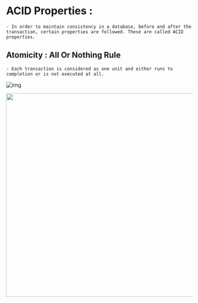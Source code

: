 # ACID Properties :
    - In order to maintain consistency in a database, before and after the transaction, certain properties are followed. These are called ACID properties. 

## Atomicity : All Or Nothing Rule
    - Each transaction is considered as one unit and either runs to completion or is not executed at all.

![img](https://media.geeksforgeeks.org/wp-content/uploads/11-6.jpg)

[<img src="https://media.geeksforgeeks.org/wp-content/uploads/11-6.jpg" width="550"/>](image)